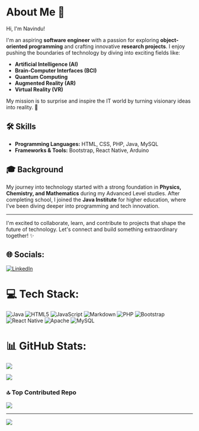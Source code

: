 # About Me 👋  

Hi, I'm Navindu!  

I'm an aspiring **software engineer** with a passion for exploring **object-oriented programming** and crafting innovative **research projects**. I enjoy pushing the boundaries of technology by diving into exciting fields like:  
- **Artificial Intelligence (AI)**  
- **Brain-Computer Interfaces (BCI)**  
- **Quantum Computing**  
- **Augmented Reality (AR)**  
- **Virtual Reality (VR)**  

My mission is to surprise and inspire the IT world by turning visionary ideas into reality. 🚀  

## 🛠️ Skills  
- **Programming Languages:** HTML, CSS, PHP, Java, MySQL  
- **Frameworks & Tools:** Bootstrap, React Native, Arduino  

## 🎓 Background  
My journey into technology started with a strong foundation in **Physics, Chemistry, and Mathematics** during my Advanced Level studies. After completing school, I joined the **Java Institute** for higher education, where I’ve been diving deeper into programming and tech innovation.  

---

I'm excited to collaborate, learn, and contribute to projects that shape the future of technology. Let's connect and build something extraordinary together! ✨  


## 🌐 Socials:
[![LinkedIn](https://img.shields.io/badge/LinkedIn-%230077B5.svg?logo=linkedin&logoColor=white)](https://www.linkedin.com/in/navindu-rathnayaka-430529237/) 

# 💻 Tech Stack:
![Java](https://img.shields.io/badge/java-%23ED8B00.svg?style=for-the-badge&logo=openjdk&logoColor=white) ![HTML5](https://img.shields.io/badge/html5-%23E34F26.svg?style=for-the-badge&logo=html5&logoColor=white) ![JavaScript](https://img.shields.io/badge/javascript-%23323330.svg?style=for-the-badge&logo=javascript&logoColor=%23F7DF1E) ![Markdown](https://img.shields.io/badge/markdown-%23000000.svg?style=for-the-badge&logo=markdown&logoColor=white) ![PHP](https://img.shields.io/badge/php-%23777BB4.svg?style=for-the-badge&logo=php&logoColor=white) ![Bootstrap](https://img.shields.io/badge/bootstrap-%238511FA.svg?style=for-the-badge&logo=bootstrap&logoColor=white) ![React Native](https://img.shields.io/badge/react_native-%2320232a.svg?style=for-the-badge&logo=react&logoColor=%2361DAFB) ![Apache](https://img.shields.io/badge/apache-%23D42029.svg?style=for-the-badge&logo=apache&logoColor=white) ![MySQL](https://img.shields.io/badge/mysql-4479A1.svg?style=for-the-badge&logo=mysql&logoColor=white)
# 📊 GitHub Stats:
![](https://github-readme-stats.vercel.app/api?username=Navi9x&theme=dark&hide_border=false&include_all_commits=false&count_private=false)<br/>

![](https://quotes-github-readme.vercel.app/api?type=horizontal&theme=radical)

### 🔝 Top Contributed Repo
![](https://github-contributor-stats.vercel.app/api?username=Navi9x&limit=5&theme=dark&combine_all_yearly_contributions=true)

---
[![](https://visitcount.itsvg.in/api?id=Navi9x&icon=0&color=0)](https://visitcount.itsvg.in)
